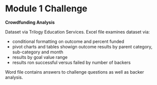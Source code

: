 # Module 1 Challenge
**Crowdfunding Analysis**
  
  Dataset via Trilogy Education Services. 
  Excel file examines dataset via:
  * conditional formatting on outcome and percent funded
  * pivot charts and tables showign outcome results by parent category, sub-category and month
  * results by goal value range
  * results ron successful versus failed by number of backers

  Word file contains answers to challenge questions as well as backer analysis.

